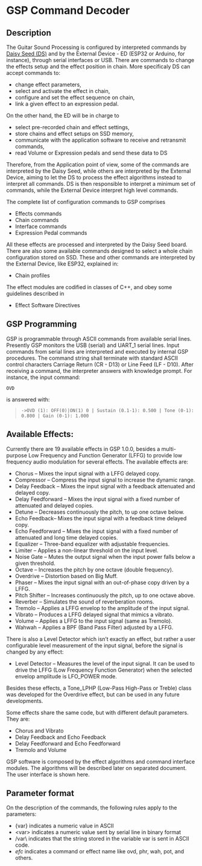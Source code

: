 # GSP Command Decoder

## Description 

The Guitar Sound Processing is configured by interpreted commands by [Daisy Seed (DS)](https://electro-smith.com/products/daisy-seed) and by the External Device - ED (ESP32 or Arduino, for instance), through serial interfaces or USB. There are commands to change the effects setup and the effect position in chain. More specificaly DS can accept commands to:

- change effect parameters,
- select and activate the effect in chain,
- configure and set the effect sequence on chain,
- link a given effect to an expression pedal.

On the other hand, the ED will be in charge to

- select pre-recorded chain and effect settings,
- store chains and effect setups on SSD memory,
- communicate with the application software to receive and retransmit commands,
- read Volume or Expression pedals and send these data to DS

Therefore, from the Application point of view, some of the commands are interpreted by the Daisy Seed, while others are interpreted by the External Device, aiming to let the DS to process the effect algorithms instead to interpret all commands. DS is then responsible to interpret a minimum set of commands, while the External Device interpret high level commands. 

The complete list of configuration commands to GSP comprises

- Effects commands
- Chain commands
- Interface commands
- Expression Pedal commands

All these effects are processed and interpreted by the Daisy Seed board. There are also some available commands designed to select a whole chain configuration stored on SSD. These and other commands are interpreted by the External Device, like ESP32, explained in:

- Chain profiles

The effect modules are codified in classes of C++, and obey some guidelines described in

- Effect Software Directives

## GSP Programming 

GSP is programmable through ASCII commands from available serial lines. Presently GSP monitors the USB (serial) and UART_1 serial lines. Input commands from serial lines are interpreted and executed by internal GSP procedures. The command string shall terminate with standard ASCII control characters Carriage Return (CR - D13) or Line Feed (LF - D10). After receiving a command, the interpreter answers with knowledge prompt. For instance, the input command:

```OVD```

is answered with:

> ```->OVD (1): OFF(0)|ON(1) 0 | Sustain (0.1-1): 0.500 | Tone (0-1): 0.800 | Gain (0-1): 1.000```

## Available Effects:

Currently there are 19 available effects in GSP 1.0.0, besides a multi-purpose Low Frequency and Function Generator (LFFG) to provide low frequency audio modulation for several effects. The available effects are:

- Chorus – Mixes the input signal with a LFFG delayed copy.
- Compressor – Compress the input signal to increase the dynamic range.
- Delay Feedback – Mixes the input signal with a feedback attenuated and delayed copy.
- Delay Feedforward – Mixes the input signal with a fixed number of attenuated and delayed copies.
- Detune – Decreases continuously the pitch, to up one octave below.
- Echo Feedback– Mixes the input signal with a feedback time delayed copy.
- Echo Feedforward – Mixes the input signal with a fixed number of attenuated and long time delayed copies.
- Equalizer – Three-band equalizer with adjustable frequencies.
- Limiter – Applies a non-linear threshold on the input level.
- Noise Gate – Mutes the output signal when the input power falls below a given threshold.
- Octave – Increases the pitch by one octave (double frequency).
- Overdrive – Distortion based on Big Muff.
- Phaser – Mixes the input signal with an out-of-phase copy driven by a LFFG.
- Pitch Shifter – Increases continuously the pitch, up to one octave above.
- Reverber – Simulates the sound of reverberation rooms.
- Tremolo – Applies a LFFG envelop to the amplitude of the input signal.
- Vibrato – Produces a LFFG delayed signal that mimics a vibrato.
- Volume – Applies a LFFG to the input signal (same as Tremolo).
- Wahwah – Applies a BPF (Band Pass Filter) adjusted by a LFFG.

There is also a Level Detector which isn’t exactly an effect, but rather a user configurable level measurement of the input signal, before the signal is changed by any effect:

- Level Detector – Measures the level of the input signal. It can be used to drive the LFFG (Low Frequency Function Generator) when the selected envelop amplitude is LFO_POWER mode.

Besides these effects, a Tone_LPHP (Low-Pass High-Pass or Treble) class was developed for the Overdrive effect, but can be used in any future developments.

Some effects share the same code, but with different default parameters. They are:

- Chorus and Vibrato
- Delay Feedback and Echo Feedback
- Delay Feedforward and Echo Feedforward
- Tremolo and Volume

GSP software is composed by the effect algorithms and command interface modules. The algorithms will be described later on separated document. The user interface is shown here.

## Parameter format

On the description of the commands, the following rules apply to the parameters:
 
- {var} indicates a numeric value in ASCII
- \<var\> indicates a numeric value sent by serial line in binary format
- /var\ indicates that the string stored in the variable var is sent in ASCII code.
- *efc* indicates a command or effect name like ovd, phr, wah, pot, and others.


